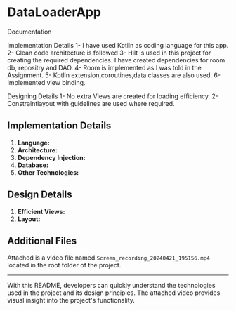 # DataLoaderApp

Documentation

Implementation Details
1- I have used Kotlin as coding language for this app.
2- Clean code architecture is followed
3- Hilt is used in this project for creating the required dependencies. I have created dependencies for room db, repositry and DAO.
4- Room is implemented as I was told in the Assignment.
5- Kotlin extension,coroutines,data classes are also used.
6- Implemented view binding.

Designing Details
1- No extra Views are created for loading efficiency.
2- Constraintlayout with guidelines are used where required.

## Implementation Details

1. **Language:** 
2. **Architecture:** 
3. **Dependency Injection:** 
4. **Database:** 
5. **Other Technologies:** 

## Design Details

1. **Efficient Views:** 
2. **Layout:** 

## Additional Files

Attached is a video file named `Screen_recording_20240421_195156.mp4` located in the root folder of the project.

---

With this README, developers can quickly understand the technologies used in the project and its design principles. The attached video provides visual insight into the project's functionality.
